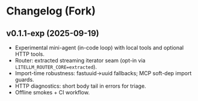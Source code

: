 # Changelog (Fork)

## v0.1.1-exp (2025-09-19)
- Experimental mini-agent (in-code loop) with local tools and optional HTTP tools.
- Router: extracted streaming iterator seam (opt-in via `LITELLM_ROUTER_CORE=extracted`).
- Import-time robustness: fastuuid→uuid fallbacks; MCP soft-dep import guards.
- HTTP diagnostics: short body tail in errors for triage.
- Offline smokes + CI workflow.
